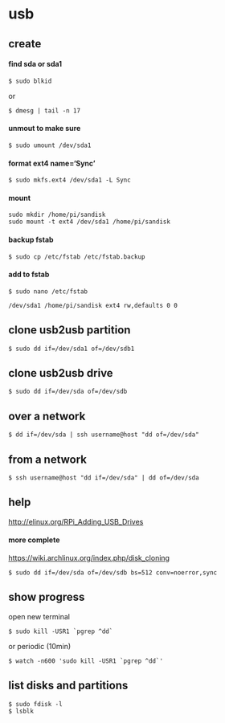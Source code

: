# usb
## create
#### find sda or sda1
```
$ sudo blkid
```
or
```
$ dmesg | tail -n 17
```

#### unmout to make sure
```
$ sudo umount /dev/sda1
```

#### format ext4 name=‘Sync’
```
$ sudo mkfs.ext4 /dev/sda1 -L Sync
```

#### mount
```
sudo mkdir /home/pi/sandisk
sudo mount -t ext4 /dev/sda1 /home/pi/sandisk
```

#### backup fstab
```
$ sudo cp /etc/fstab /etc/fstab.backup
```

#### add to fstab
```
$ sudo nano /etc/fstab
```
```
/dev/sda1 /home/pi/sandisk ext4 rw,defaults 0 0
```

## clone usb2usb partition
```
$ sudo dd if=/dev/sda1 of=/dev/sdb1
```

## clone usb2usb drive
```
$ sudo dd if=/dev/sda of=/dev/sdb
```

## over a network
```
$ dd if=/dev/sda | ssh username@host "dd of=/dev/sda"
```

## from a network
```
$ ssh username@host "dd if=/dev/sda" | dd of=/dev/sda
```

## help
http://elinux.org/RPi_Adding_USB_Drives

#### more complete
https://wiki.archlinux.org/index.php/disk_cloning
```
$ sudo dd if=/dev/sda of=/dev/sdb bs=512 conv=noerror,sync
```

## show progress
open new terminal
```
$ sudo kill -USR1 `pgrep ^dd`
```
or periodic (10min)
```
$ watch -n600 'sudo kill -USR1 `pgrep ^dd`'
```

## list disks and partitions
```
$ sudo fdisk -l
$ lsblk
```
